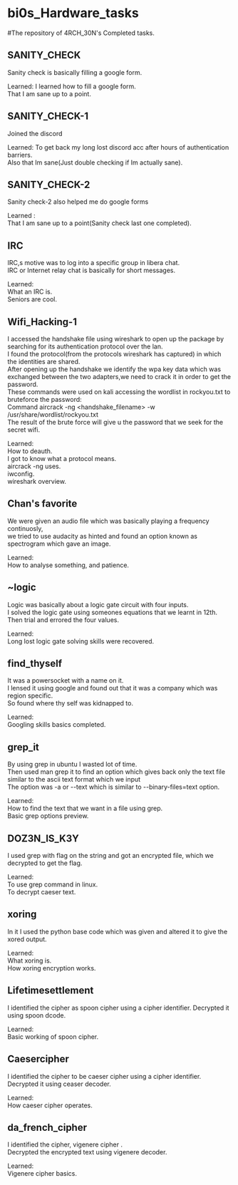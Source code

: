# bi0s_Hardware_tasks
#The repository of 4RCH_30N's Completed tasks.

## SANITY_CHECK
Sanity check is basically filling a google form.

Learned: 
        I learned how to fill a google form.<br />
        That I am sane up to a point.<br />

## SANITY_CHECK-1
 Joined the discord
 
 Learned: 
         To get back my long lost discord acc after hours of authentication barriers.<br />
         Also that Im sane(Just double checking if Im actually sane).<br />
 

## SANITY_CHECK-2
Sanity check-2 also helped me do google forms

Learned : <br /> 
         That I am sane up to a point(Sanity check last one completed).<br />

## IRC
IRC,s motive was to log into a specific group in libera chat.<br />
IRC or Internet relay chat is basically for short messages.<br />

Learned: <br />
         What an IRC is.<br />
         Seniors are cool.

## Wifi_Hacking-1
   I accessed the handshake file using wireshark to open up the package by searching for its authentication protocol over the lan.<br />
   I found the protocol(from the protocols wireshark has captured) in which the identities are shared.<br />
   After opening up the handshake we identify the wpa key data which was exchanged between the two adapters,we need to crack it in order to get the            password.<br />
   These commands were used on kali accessing the wordlist in rockyou.txt to bruteforce the password:<br />
      Command aircrack -ng <handshake_filename> -w /usr/share/wordlist/rockyou.txt<br />
      The result of the brute force will give u the password that we seek for the secret wifi.<br />
      
   Learned: <br />
          How to deauth.<br />
          I got to know what a protocol means.<br />
          aircrack -ng uses.<br />
          iwconfig.<br />
          wireshark overview.<br />
          
    
## Chan's favorite
   We were given an audio file which was basically playing a frequency continuosly,<br />
   we tried to use audacity as hinted and found an option known as spectrogram which gave an image.<br />
   
   Learned:<br />
          How to analyse something, and patience.<br />
   
 ## ~logic
   Logic was basically about a logic gate circuit with four inputs.<br />
   I solved the logic gate using someones equations that we learnt in 12th.<br />
   Then trial and errored the four values.<br />
   
   Learned: <br />
          Long lost logic gate solving skills were recovered.<br />
  
 ## find_thyself
   It was a powersocket with a name on it.<br />
   I lensed it using google and found out that it was a company which was region specific.<br />
   So found where thy self was kidnapped to.<br />
   
   Learned:<br />
           Googling skills basics completed.<br />
 
## grep_it
   By  using grep in ubuntu I wasted lot of time.<br />
   Then used man grep it to find an option which gives back only the text file similar to the ascii text format which we input<br />
   The option was -a or --text which is similar to --binary-files=text option.<br />
   
   Learned:<br />
          How to find the text that we want in a file using grep.<br />
          Basic grep options preview.<br />
   
## DOZ3N_IS_K3Y
   I used grep with flag on the string and got an encrypted file, which we decrypted to get the flag.
   
   Learned:<br />
            To use grep command in linux.<br />
            To decrypt caeser text.<br />
   
## xoring
   In it I used the python base code which was given and altered it to give the xored output.
   
   Learned:<br />
         What xoring is.<br />
         How xoring encryption works.
              
## Lifetimesettlement
   I identified the cipher as spoon cipher using a cipher identifier.
   Decrypted it using spoon dcode.
   
   Learned:<br />
           Basic working of spoon cipher.
   
## Caesercipher
  I identified the cipher to be caeser cipher using a cipher identifier.<br />
  Decrypted it using ceaser decoder.
 
 Learned: <br />
         How caeser cipher operates.
 
## da_french_cipher

  I identified the cipher, vigenere cipher .<br />
  Decrypted the encrypted text using vigenere decoder.
  
  Learned:<br />
          Vigenere cipher basics.
  
  
 
   
   
   
   
   






